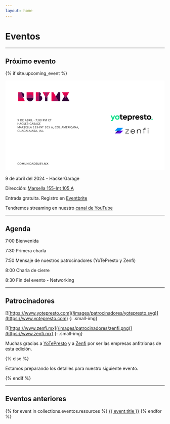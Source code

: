 ```yaml
---
layout: home
---
```


# Eventos

---

## Próximo evento

{% if site.upcoming_event %}

![](/images/eventos/abril_2024/primer_anuncio.png)

9 de abril del 2024 - HackerGarage

Dirección: [Marsella 155-Int 105 A](https://maps.app.goo.gl/Hbtxg3R1a9sKBp6g9)

Entrada gratuita. Registro en [Eventbrite](https://www.eventbrite.com.mx/e/comunidad-ruby-mx-sesion-abril-2024-tickets-862524523067)

Tendremos streaming en nuestro [canal de YouTube](https://www.youtube.com/watch?v=WZJAbiZ0j5w)

---

## Agenda

7:00 Bienvenida

7:30 Primera charla

7:50 Mensaje de nuestros patrocinadores (YoTePresto y Zenfi)

8:00 Charla de cierre

8:30 Fin del evento - Networking

---

<!-- ## Sobre nuestros ponentes -->

<!-- *Don Chambitas* -->

<!-- Señor en el reclutamiento tech y aprendiz diario de la vida. Desde el 2020 dirijo una pequeña agencia de talento en la cual presentamos perfiles developers a empresas tech en su mayoría de USA. He aprendido el tipo de perfil que le gusta al estadounidense y viceversa, tengo la idea de lo que buscan los mexa-developers en una buena chamba. El año pasado comencé un podcast al cual subo un episodio quincenal, lo encuentras en YouTube y Spotify como Chambeología -->

<!-- *Jaime González Banda* -->

<!-- Es ingeniero de backend en Placeit by Envato y comenzó con Ruby y Rails en 2015 y ha sido su pan de cada día desde entonces. Ha trabajado en diversas industrias como educación, fintech y neuromarketing. -->

## Patrocinadores

[![https://www.yotepresto.com](/images/patrocinadores/yotepresto.svg)](https://www.yotepresto.com)
{: .small-img}


[![https://www.zenfi.mx](/images/patrocinadores/zenfi.png)](https://www.zenfi.mx)
{: .small-img}

Muchas gracias a [YoTePresto](https://www.yotepresto.com) y a [Zenfi](https://www.zenfi.mx) por ser las empresas anfitrionas de esta edición.


{% else %}

Estamos preparando los detalles para nuestro siguiente evento.

{% endif %}

---

## Eventos anteriores

{% for event in collections.eventos.resources %}
 <a href="{{ event.relative_url }}">{{ event.title }}</a>
{% endfor %}
